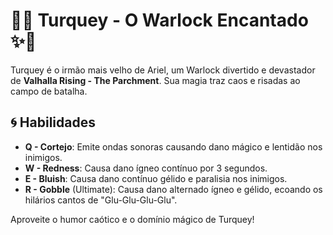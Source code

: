 
# 🦃✨ Turquey - O Warlock Encantado ✨🦃

Turquey é o irmão mais velho de Ariel, um Warlock divertido e devastador de **Valhalla Rising - The Parchment**. Sua magia traz caos e risadas ao campo de batalha.

## 🌀 Habilidades

- **Q - Cortejo**: Emite ondas sonoras causando dano mágico e lentidão nos inimigos.
- **W - Redness**: Causa dano ígneo contínuo por 3 segundos.
- **E - Bluish**: Causa dano contínuo gélido e paralisia nos inimigos.
- **R - Gobble** (Ultimate): Causa dano alternado ígneo e gélido, ecoando os hilários cantos de "Glu-Glu-Glu-Glu".

Aproveite o humor caótico e o domínio mágico de Turquey!
